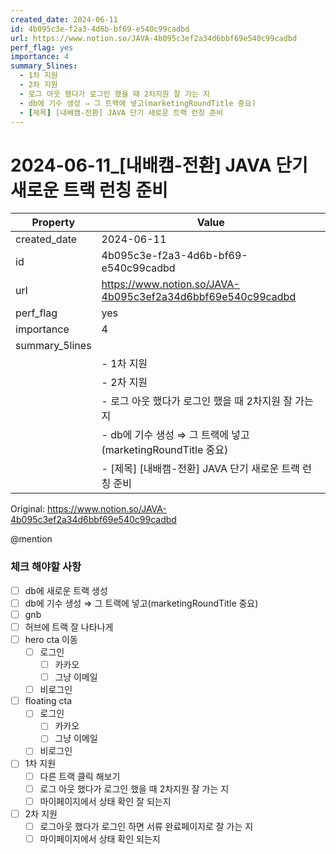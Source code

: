 ```yaml
---
created_date: 2024-06-11
id: 4b095c3e-f2a3-4d6b-bf69-e540c99cadbd
url: https://www.notion.so/JAVA-4b095c3ef2a34d6bbf69e540c99cadbd
perf_flag: yes
importance: 4
summary_5lines:
  - 1차 지원
  - 2차 지원
  - 로그 아웃 했다가 로그인 했을 때 2차지원 잘 가는 지
  - db에 기수 생성 ⇒ 그 트랙에 넣고(marketingRoundTitle 중요)
  - [제목] [내배캠-전환] JAVA 단기 새로운 트랙 런칭 준비
---
```


# 2024-06-11_[내배캠-전환] JAVA 단기 새로운 트랙 런칭 준비

| Property | Value |
| --- | --- |
| created_date | 2024-06-11 |
| id | 4b095c3e-f2a3-4d6b-bf69-e540c99cadbd |
| url | https://www.notion.so/JAVA-4b095c3ef2a34d6bbf69e540c99cadbd |
| perf_flag | yes |
| importance | 4 |
| summary_5lines | |
|  | - 1차 지원 |
|  | - 2차 지원 |
|  | - 로그 아웃 했다가 로그인 했을 때 2차지원 잘 가는 지 |
|  | - db에 기수 생성 ⇒ 그 트랙에 넣고(marketingRoundTitle 중요) |
|  | - [제목] [내배캠-전환] JAVA 단기 새로운 트랙 런칭 준비 |

Original: https://www.notion.so/JAVA-4b095c3ef2a34d6bbf69e540c99cadbd

@mention 

### 체크 해야할 사항
- [ ] db에 새로운 트랙 생성
- [ ] db에 기수 생성 ⇒ 그 트랙에 넣고(marketingRoundTitle 중요)
- [ ] gnb
- [ ] 허브에 트랙 잘 나타나게
- [ ] hero cta 이동
  - [ ] 로그인
    - [ ] 카카오
    - [ ] 그냥 이메일
  - [ ] 비로그인
- [ ] floating cta 
  - [ ] 로그인
    - [ ] 카카오
    - [ ] 그냥 이메일
  - [ ] 비로그인
- [ ] 1차 지원 
  - [ ] 다른 트랙 클릭 해보기
  - [ ] 로그 아웃 했다가 로그인 했을 때 2차지원 잘 가는 지
  - [ ] 마이페이지에서 상태 확인 잘 되는지
- [ ] 2차 지원
  - [ ] 로그아웃 했다가 로그인 하면 서류 완료페이지로 잘 가는 지
  - [ ] 마이페이지에서 상태 확인 되는지
